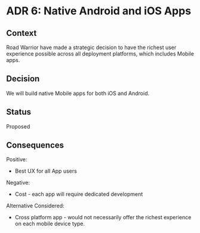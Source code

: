 # ADR 6: Native Android and iOS Apps 

## Context

Road Warrior have made a strategic decision to have the richest user experience possible across all deployment platforms, which includes Mobile apps.

## Decision

We will build native Mobile apps for both iOS and Android.

## Status

Proposed

## Consequences

Positive:
- Best UX for all App users

Negative:
- Cost - each app will require dedicated development
  
Alternative Considered:
- Cross platform app - would not necessarily offer the richest experience on each mobile device type.
